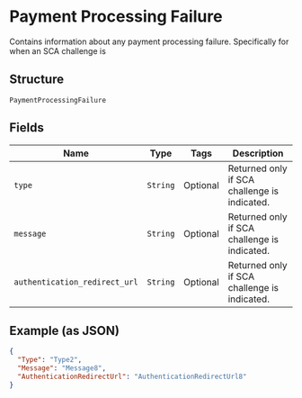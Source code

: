 
# Payment Processing Failure

Contains information about any payment processing failure.  Specifically for when an SCA challenge is

## Structure

`PaymentProcessingFailure`

## Fields

| Name | Type | Tags | Description |
|  --- | --- | --- | --- |
| `type` | `String` | Optional | Returned only if SCA challenge is indicated. |
| `message` | `String` | Optional | Returned only if SCA challenge is indicated. |
| `authentication_redirect_url` | `String` | Optional | Returned only if SCA challenge is indicated. |

## Example (as JSON)

```json
{
  "Type": "Type2",
  "Message": "Message8",
  "AuthenticationRedirectUrl": "AuthenticationRedirectUrl8"
}
```

